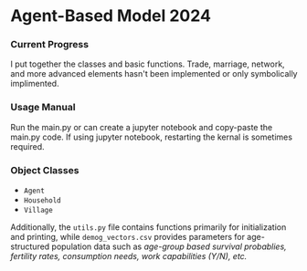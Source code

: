 # Agent-Based Model 2024

### Current Progress

I put together the classes and basic functions. Trade, marriage, network, and more advanced elements hasn't been implemented or only symbolically implimented.

### Usage Manual
Run the main.py or can create a jupyter notebook and copy-paste the main.py code. If using jupyter notebook, restarting the kernal is sometimes required.

### Object Classes

- `Agent`
- `Household`
- `Village`

Additionally, the `utils.py` file contains functions primarily for initialization and printing, while `demog_vectors.csv` provides parameters for age-structured population data such as *age-group based survival probablies, fertility rates, consumption needs, work capabilities (Y/N), etc.*